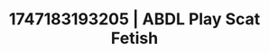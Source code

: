 ---
categories:
- Tradwife
- Femme domination
- Shadow play
- Giantess fetish
- Mormon threesome
image: /assets/images/1747183193205.jpg
layout: post
seo:
  description: Featured content with premium Scat Fetish, ABDL Play. HD images available.
  keywords: Scat Fetish, ABDL Play
  og_image: /assets/images/1747183193205.jpg
  schema_type: VisualArtwork
tags:
- '#1747183193205'
- ABDL Play
- Scat Fetish
title: 1747183193205 | ABDL Play Scat Fetish
---